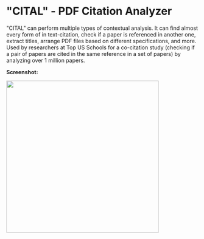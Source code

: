 # "CITAL" - PDF Citation Analyzer
"CITAL" can perform multiple types of contextual analysis.
It can find almost every form of in text-citation, check if a paper is referenced in another one, extract titles,
arrange PDF files based on different specifications, and more.
Used by researchers at Top US Schools for a co-citation study (checking if a pair of papers are cited in the same reference in a set of papers) by analyzing over 1 million papers.

**Screenshot:**

<img src="https://github.com/rafaelcastrorc/PDFCitationAnalyzer/blob/master/imgs/p1.png" width="400">
